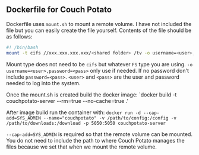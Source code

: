 Dockerfile for Couch Potato
---------------------------

Dockerfile uses `mount.sh` to mount a remote volume. I have not included the file but you can easily create the file yourself.
Contents of the file should be as follows:
```bash
#! /bin/bash
mount -t cifs //xxx.xxx.xxx.xxx/<shared folder> /tv -o username=<user>,password=<pass>
```

Mount type does not need to be `cifs` but whatever `FS` type you are using.
`-o username=<user>,password=<pass>` only use if needed. If no password don't include `password=<pass>`.
`<user>` and `<pass>` are the user and password needed to log into the system.

Once the mount.sh is created build the docker image:
`docker build -t couchpotato-server --rm=true --no-cache=true .'

After image build run the container with:
`docker run -d --cap-add=SYS_ADMIN --name="couchpotato" -v /path/to/config:/config -v /path/to/downloads:/download -p 5050:5050 couchpotato-server`

`--cap-add=SYS_ADMIN` is required so that the remote volume can be mounted.
You do not need to include the path to where Couch Potato manages the files because we set that when we mount the remote volume.